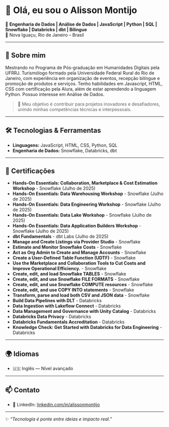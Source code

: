 # 👋 Olá, eu sou o Alisson Montijo  

🎯 **Engenharia de Dados | Análise de Dados | JavaScript | Python | SQL | Snowflake | Databricks | dbt | Bilíngue**  
📍 Nova Iguaçu, Rio de Janeiro – Brasil  

---

## 🌟 Sobre mim  
Mestrando no Programa de Pós-graduação em Humanidades Digitais pela UFRRJ. Turismólogo formado pela Universidade Federal Rural do Rio de Janeiro, com experiência em organização de eventos, recepção bilíngue e promoção de produtos e serviços. Tenho habilidades em Javascript, HTML, CSS com certificação pela Alura, além de estar aprendendo a linguagem Python. Possuo interesse em Análise de Dados.

> 🚀 Meu objetivo é contribuir para projetos inovadores e desafiadores, unindo minhas competências técnicas e interpessoais.

---

## 🛠️ Tecnologias & Ferramentas  

- **Linguagens:** JavaScript, HTML, CSS, Python, SQL
- **Engenharia de Dados:** Snowflake, Databricks, dbt

---

## 📜 Certificações  

- **Hands-On Essentials: Collaboration, Marketplace & Cost Estimation Workshop** - Snowflake (Julho de 2025)
- **Hands-On Essentials: Data Warehousing Workshop** - Snowflake (Julho de 2025)
- **Hands-On Essentials: Data Engineering Workshop** - Snowflake (Julho de 2025)
- **Hands-On Essentials: Data Lake Workshop** - Snowflake (Julho de 2025)
- **Hands-On Essentials: Data Application Builders Workshop** - Snowflake (Julho de 2025)
- **dbt Fundamentals** - dbt Labs (Julho de 2025)
- **Manage and Create Listings via Provider Studio** - Snowflake
- **Estimate and Monitor Snowflake Costs** - Snowflake
- **Act as Org Admin to Create and Manage Accounts** - Snowflake
- **Create a User-Defined Table Function (UDTF)** - Snowflake
- **Use the Marketplace and Collaboration Tools to Cut Costs and Improve Operational Efficiency.** - Snowflake
- **Create, edit, and load Snowflake TABLES** - Snowflake
- **Create, edit, and use Snowflake FILE FORMATS** - Snowflake
- **Create, edit, and use Snowflake COMPUTE resources** - Snowflake
- **Create, edit, and use COPY INTO statements** - Snowflake
- **Transform, parse and load both CSV and JSON data** - Snowflake
- **Build Data Pipelines with DLT** - Databricks
- **Data Ingestion with Lakeflow Connect** - Databricks
- **Data Management and Governance with Unity Catalog** - Databricks
- **Databricks Data Privacy** - Databricks
- **Databricks Fundamentals Accreditation** - Databricks
- **Knowledge Check: Get Started with Databricks for Data Engineering** - Databricks

---

## 🌍 Idiomas  

- 🇺🇸 Inglês — Nível avançado

---

## 📫 Contato  

- 💼 LinkedIn: [linkedin.com/in/alissonmontijo](https://www.linkedin.com/in/alissonmontijo)

---

✨ *“Tecnologia é ponte entre ideias e impacto real.”* 
